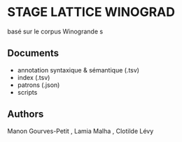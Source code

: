 # STAGE LATTICE WINOGRAD
basé sur le corpus Winogrande s




## Documents

+ annotation syntaxique & sémantique (.tsv)
+ index (.tsv)
+ patrons (.json)
+ scripts 
## Authors

 Manon Gourves-Petit
,
 Lamia Malha
,
 Clotilde Lévy



